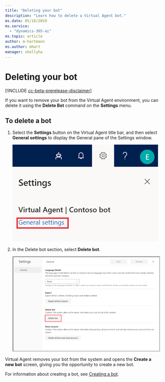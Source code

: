 ```yaml
---
title: "Deleting your bot"
description: "Learn how to delete a Virtual Agent bot."
ms.date: 05/16/2019
ms.service:
  - "dynamics-365-ai"
ms.topic: article
author: m-hartmann
ms.author: mhart
manager: shellyha
---
```


# Deleting your bot

[!INCLUDE [cc-beta-prerelease-disclaimer](../includes/cc-beta-prerelease-disclaimer.md)]

If you want to remove your bot from the Virtual Agent environment, you can delete it using the **Delete Bot** command on the **Settings** menu.

## To delete a bot

1. Select the **Settings** button on the Virtual Agent title bar, and then select **General settings** to display the General pane of the Settings window.

   ![Display General pane](media/general-settings.png)

2. In the Delete bot section, select **Delete bot**.

   ![Delete bot](media/delete-bot.png)

Virtual Agent removes your bot from the system and opens the **Create a new bot** screen, giving you the opportunity to create a new bot.

For information about creating a bot, see [Creating a bot](getting-started-create-bot.md).

